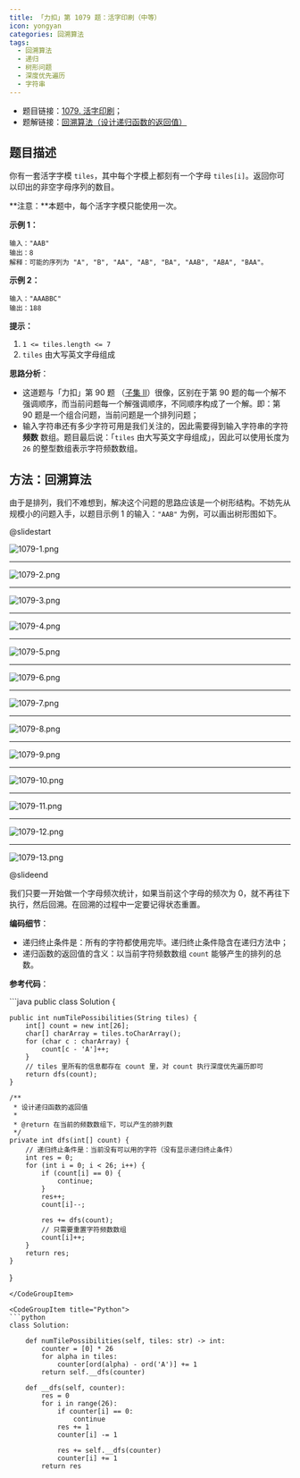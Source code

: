```yaml
---
title: 「力扣」第 1079 题：活字印刷（中等）
icon: yongyan
categories: 回溯算法
tags:
  - 回溯算法
  - 递归
  - 树形问题
  - 深度优先遍历
  - 字符串
---
```


+ 题目链接：[1079. 活字印刷](https://leetcode-cn.com/problems/letter-tile-possibilities/)；
+ 题解链接：[回溯算法（设计递归函数的返回值）](https://leetcode-cn.com/problems/letter-tile-possibilities/solution/hui-su-suan-fa-python-dai-ma-by-liweiwei1419/)

## 题目描述

你有一套活字字模 `tiles`，其中每个字模上都刻有一个字母 `tiles[i]`。返回你可以印出的非空字母序列的数目。

**注意：**本题中，每个活字字模只能使用一次。

**示例 1：**

```
输入："AAB"
输出：8
解释：可能的序列为 "A", "B", "AA", "AB", "BA", "AAB", "ABA", "BAA"。
```

**示例 2：**

```
输入："AAABBC"
输出：188
```



 **提示：**

1. `1 <= tiles.length <= 7`
2. `tiles` 由大写英文字母组成



**思路分析**：

+ 这道题与「力扣」第 90 题 （[子集 II](https://leetcode-cn.com/problems/subsets-ii/)）很像，区别在于第 90 题的每一个解不强调顺序，而当前问题每一个解强调顺序，不同顺序构成了一个解。即：第 90 题是一个组合问题，当前问题是一个排列问题；
+ 输入字符串还有多少字符可用是我们关注的，因此需要得到输入字符串的字符 **频数** 数组。题目最后说：「`tiles` 由大写英文字母组成」，因此可以使用长度为 `26` 的整型数组表示字符频数数组。


## 方法：回溯算法

由于是排列，我们不难想到，解决这个问题的思路应该是一个树形结构。不妨先从规模小的问题入手，以题目示例 1 的输入：`"AAB"` 为例，可以画出树形图如下。


@slidestart

![1079-1.png](https://pic.leetcode-cn.com/86611a1790f0cd59a53f2c6e82a2fcf4ee30bd1c76b5989a9fe7d129f8d25442-1079-1.png)

---

![1079-2.png](https://pic.leetcode-cn.com/ca0badefbbd5053af8fc12519f4e78f98f4afa377b66202eea607d0be33f2e5d-1079-2.png)

---

![1079-3.png](https://pic.leetcode-cn.com/2cf88e64cede096223a3f1c14169a65ad87f376a5c68c6b88984aa74259de773-1079-3.png)

---

![1079-4.png](https://pic.leetcode-cn.com/0e1f10d4937dac42c3f119d02c44bce58628095becc5562ef7b06b30266a8649-1079-4.png)

---

![1079-5.png](https://pic.leetcode-cn.com/f07cce05beeb1c9fb91218535324e7ce4926b83f4e0d7a3b97eb46e6bee11739-1079-5.png)

---

![1079-6.png](https://pic.leetcode-cn.com/17bd7d14715dbfaa2a2754c6a64d19173d5733694150b0d0e313566703dd2ac6-1079-6.png)

---

![1079-7.png](https://pic.leetcode-cn.com/c0fc7ce8c4972c9ff1b41e6ef05eb0856347f7a88405dc28f2860d9bfc856d2e-1079-7.png)

---

![1079-8.png](https://pic.leetcode-cn.com/0e98e076a9f631cd64a6506e63612b31be771ee87f6e43aa5815352aeb5c01c3-1079-8.png)

---

![1079-9.png](https://pic.leetcode-cn.com/864fa954faf3774b3a6bc4ae2e411073fb15eef578c503399d901b0d069b23d1-1079-9.png)

---

![1079-10.png](https://pic.leetcode-cn.com/75f390e54c3e0012ee4e871d3bb6b3cc68c7a7296c881c86ecb7b7bb87e0f482-1079-10.png)

---

![1079-11.png](https://pic.leetcode-cn.com/42eb4a22c1ae87f256a7175d0a535a8d119c75983d1812eb68b6217bcc77db01-1079-11.png)

---

![1079-12.png](https://pic.leetcode-cn.com/f3d7d44e36ff5aeeed0cbac791c847b874d5c973a3876ae531c2a584ae998e67-1079-12.png)

---

![1079-13.png](https://pic.leetcode-cn.com/882d2a16cc40d58d3eb8b28c50886149c69cb7c87ce8717052ae21f6e2b0fd35-1079-13.png)

@slideend

我们只要一开始做一个字母频次统计，如果当前这个字母的频次为 $0$，就不再往下执行，然后回溯。在回溯的过程中一定要记得状态重置。


**编码细节**：

+ 递归终止条件是：所有的字符都使用完毕。递归终止条件隐含在递归方法中；
+ 递归函数的返回值的含义：以当前字符频数数组 `count` 能够产生的排列的总数。

**参考代码**：

<CodeGroup>
<CodeGroupItem title="Java">
```java
public class Solution {

    public int numTilePossibilities(String tiles) {
        int[] count = new int[26];
        char[] charArray = tiles.toCharArray();
        for (char c : charArray) {
            count[c - 'A']++;
        }
        // tiles 里所有的信息都存在 count 里，对 count 执行深度优先遍历即可
        return dfs(count);
    }

    /**
     * 设计递归函数的返回值
     *
     * @return 在当前的频数数组下，可以产生的排列数
     */
    private int dfs(int[] count) {
        // 递归终止条件是：当前没有可以用的字符（没有显示递归终止条件）
        int res = 0;
        for (int i = 0; i < 26; i++) {
            if (count[i] == 0) {
                continue;
            }
            res++;
            count[i]--;

            res += dfs(count);
            // 只需要重置字符频数数组
            count[i]++;
        }
        return res;
    }
}
```
</CodeGroupItem>

<CodeGroupItem title="Python">
```python
class Solution:

    def numTilePossibilities(self, tiles: str) -> int:
        counter = [0] * 26
        for alpha in tiles:
            counter[ord(alpha) - ord('A')] += 1
        return self.__dfs(counter)

    def __dfs(self, counter):
        res = 0
        for i in range(26):
            if counter[i] == 0:
                continue
            res += 1
            counter[i] -= 1

            res += self.__dfs(counter)
            counter[i] += 1
        return res
```
</CodeGroupItem>
</CodeGroup>




